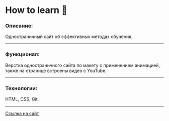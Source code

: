 # __How to learn__ :memo:

### Описание: 

Одностраничный сайт об эффективных методах обучения.

___


### Функционал: 

Верстка одностраничного сайта по макету с применением анимацией, также на странице встроены видео с YouTube.

___

### Технологии: 

HTML, CSS, Git.

___

[Ссылка на сайт](https://nameless501.github.io/how-to-learn/)
